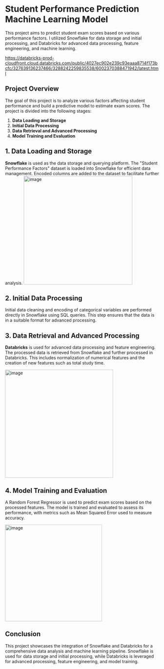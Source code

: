 # Student Performance Prediction Machine Learning Model
This project aims to predict student exam scores based on various performance factors. I utilized Snowflake for data storage and initial processing, and Databricks for advanced data processing, feature engineering, and machine learning.

https://databricks-prod-cloudfront.cloud.databricks.com/public/4027ec902e239c93eaaa8714f173bcfc/327639136237466/3288242259835538/6002370388471942/latest.html

## Project Overview

The goal of this project is to analyze various factors affecting student performance and build a predictive model to estimate exam scores. The project is divided into the following stages:

1. **Data Loading and Storage**
2. **Initial Data Processing**
3. **Data Retrieval and Advanced Processing**
4. **Model Training and Evaluation**

## 1. Data Loading and Storage

**Snowflake** is used as the data storage and querying platform. The "Student Performance Factors" dataset is loaded into Snowflake for efficient data management. Encoded columns are added to the dataset to facilitate further analysis.
<img width="356" alt="image" src="https://github.com/user-attachments/assets/c5fc4406-41b1-4a94-b0c7-5dd8e0ccab57">

## 2. Initial Data Processing

Initial data cleaning and encoding of categorical variables are performed directly in Snowflake using SQL queries. This step ensures that the data is in a suitable format for advanced processing.

## 3. Data Retrieval and Advanced Processing

**Databricks** is used for advanced data processing and feature engineering. The processed data is retrieved from Snowflake and further processed in Databricks. This includes normalization of numerical features and the creation of new features such as total study time.

<img width="354" alt="image" src="https://github.com/user-attachments/assets/4fce13eb-4465-400c-b778-6c49ce1c700d">


## 4. Model Training and Evaluation

A Random Forest Regressor is used to predict exam scores based on the processed features. The model is trained and evaluated to assess its performance, with metrics such as Mean Squared Error used to measure accuracy.

<img width="317" alt="image" src="https://github.com/user-attachments/assets/59ce468a-2c60-420d-8bab-440264d1081b">


## Conclusion

This project showcases the integration of Snowflake and Databricks for a comprehensive data analysis and machine learning pipeline. Snowflake is used for data storage and initial processing, while Databricks is leveraged for advanced processing, feature engineering, and model training.
